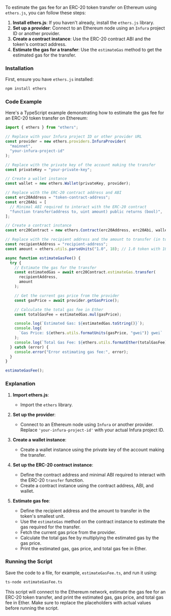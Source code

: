 To estimate the gas fee for an ERC-20 token transfer on Ethereum using `ethers.js`, you can follow these steps:

1. **Install ethers.js**: If you haven't already, install the `ethers.js` library.
2. **Set up a provider**: Connect to an Ethereum node using an `Infura` project ID or another provider.
3. **Create a contract instance**: Use the ERC-20 contract ABI and the token's contract address.
4. **Estimate the gas for a transfer**: Use the `estimateGas` method to get the estimated gas for the transfer.

### Installation

First, ensure you have `ethers.js` installed:

```sh
npm install ethers
```

### Code Example

Here's a TypeScript example demonstrating how to estimate the gas fee for an ERC-20 token transfer on Ethereum:

```typescript
import { ethers } from "ethers";

// Replace with your Infura project ID or other provider URL
const provider = new ethers.providers.InfuraProvider(
  "mainnet",
  "your-infura-project-id"
);

// Replace with the private key of the account making the transfer
const privateKey = "your-private-key";

// Create a wallet instance
const wallet = new ethers.Wallet(privateKey, provider);

// Replace with the ERC-20 contract address and ABI
const erc20Address = "token-contract-address";
const erc20Abi = [
  // Minimal ABI required to interact with the ERC-20 contract
  "function transfer(address to, uint amount) public returns (bool)",
];

// Create a contract instance
const erc20Contract = new ethers.Contract(erc20Address, erc20Abi, wallet);

// Replace with the recipient address and the amount to transfer (in token's smallest unit)
const recipientAddress = "recipient-address";
const amount = ethers.utils.parseUnits("1.0", 18); // 1.0 token with 18 decimals

async function estimateGasFee() {
  try {
    // Estimate the gas for the transfer
    const estimatedGas = await erc20Contract.estimateGas.transfer(
      recipientAddress,
      amount
    );

    // Get the current gas price from the provider
    const gasPrice = await provider.getGasPrice();

    // Calculate the total gas fee in Ether
    const totalGasFee = estimatedGas.mul(gasPrice);

    console.log(`Estimated Gas: ${estimatedGas.toString()}`);
    console.log(
      `Gas Price: ${ethers.utils.formatUnits(gasPrice, "gwei")} gwei`
    );
    console.log(`Total Gas Fee: ${ethers.utils.formatEther(totalGasFee)} ETH`);
  } catch (error) {
    console.error("Error estimating gas fee:", error);
  }
}

estimateGasFee();
```

### Explanation

1. **Import ethers.js**:

   - Import the `ethers` library.

2. **Set up the provider**:

   - Connect to an Ethereum node using `Infura` or another provider. Replace `'your-infura-project-id'` with your actual Infura project ID.

3. **Create a wallet instance**:

   - Create a wallet instance using the private key of the account making the transfer.

4. **Set up the ERC-20 contract instance**:

   - Define the contract address and minimal ABI required to interact with the ERC-20 `transfer` function.
   - Create a contract instance using the contract address, ABI, and wallet.

5. **Estimate gas fee**:
   - Define the recipient address and the amount to transfer in the token's smallest unit.
   - Use the `estimateGas` method on the contract instance to estimate the gas required for the transfer.
   - Fetch the current gas price from the provider.
   - Calculate the total gas fee by multiplying the estimated gas by the gas price.
   - Print the estimated gas, gas price, and total gas fee in Ether.

### Running the Script

Save the code to a file, for example, `estimateGasFee.ts`, and run it using:

```sh
ts-node estimateGasFee.ts
```

This script will connect to the Ethereum network, estimate the gas fee for an ERC-20 token transfer, and print the estimated gas, gas price, and total gas fee in Ether. Make sure to replace the placeholders with actual values before running the script.
